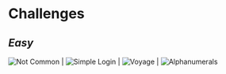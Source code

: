 # Challenges

## *Easy*

![Not Common](https://github.com/an0n4ce/CTF-Write-Ups/tree/master/Incognito-2.0-CTF/Not-Common) | ![Simple Login](https://github.com/an0n4ce/CTF-Write-Ups/tree/master/Incognito-2.0-CTF/Simple-Login) | ![Voyage](https://github.com/an0n4ce/CTF-Write-Ups/tree/master/Incognito-2.0-CTF/Voyage) | ![Alphanumerals](https://github.com/an0n4ce/CTF-Write-Ups/tree/master/Incognito-2.0-CTF/Alphanumerals)
